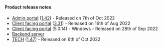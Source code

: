 #### Product release notes
* [Admin portal](/release-notes/admin) ([1.42](/configs/release-notes/admin/v1.41.1)) - Released on 7th of Oct 2022
* [Client facing portal](/release-notes/portal) ([3.31](/configs/release-notes/portal/v3.31)) - Released on 16th of Aug 2022
* [Client facing portal](https://help.deskdirector.com/article/4uzjpwaiou) (5.0.14) - Windows - Released on 28th of Sep 2022
* [Backend server](https://help.deskdirector.com/article/5ml4ieesph-server-changelog)
* [TECH](/release-notes/tech) ([1.47](/configs/release-notes/tech/v1.47)) - Released on 6th of Oct 2022
